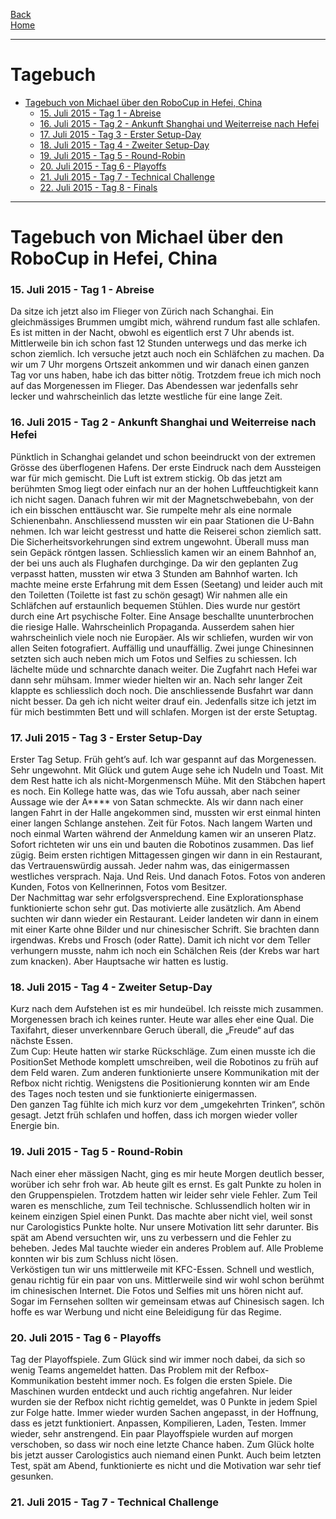 [Back](TagebuecherMFT)  
[Home](home)
***
# Tagebuch
  
- <a href="#SM1.0">Tagebuch von Michael über den RoboCup in Hefei, China</a>
	- <a href="#SM1.1">15. Juli 2015 - Tag 1 - Abreise</a>
	- <a href="#SM1.2">16. Juli 2015 - Tag 2 - Ankunft Shanghai und Weiterreise nach Hefei</a>
	- <a href="#SM1.3">17. Juli 2015 - Tag 3 - Erster Setup-Day</a>
	- <a href="#SM1.4">18. Juli 2015 - Tag 4 - Zweiter Setup-Day</a>
	- <a href="#SM1.5">19. Juli 2015 - Tag 5 - Round-Robin</a>
	- <a href="#SM1.6">20. Juli 2015 - Tag 6 - Playoffs</a>
	- <a href="#SM1.7">21. Juli 2015 - Tag 7 - Technical Challenge</a>
	- <a href="#SM1.8">22. Juli 2015 - Tag 8 - Finals</a>

----
# <a name="SM1.0">Tagebuch von Michael über den RoboCup in Hefei, China</a>
### <a name="SM1.1">15. Juli 2015 - Tag 1 - Abreise</a>
Da sitze ich jetzt also im Flieger von Zürich nach Schanghai. Ein gleichmässiges Brummen umgibt mich, während rundum fast alle schlafen. Es ist mitten in der Nacht, obwohl es eigentlich erst 7 Uhr abends ist. Mittlerweile bin ich schon fast 12 Stunden unterwegs und das merke ich schon ziemlich. Ich versuche jetzt auch noch ein Schläfchen zu machen. Da wir um 7 Uhr morgens Ortszeit ankommen und wir danach einen ganzen Tag vor uns haben, habe ich das bitter nötig. Trotzdem freue ich mich noch auf das Morgenessen im Flieger. Das Abendessen war jedenfalls sehr lecker und wahrscheinlich das letzte westliche für eine lange Zeit.
### <a name="SM1.2">16. Juli 2015 - Tag 2 - Ankunft Shanghai und Weiterreise nach Hefei</a>
Pünktlich in Schanghai gelandet und schon beeindruckt von der extremen Grösse des überflogenen Hafens. Der erste Eindruck nach dem Aussteigen war für mich gemischt. Die Luft ist extrem stickig. Ob das jetzt am berühmten Smog liegt oder einfach nur an der hohen Luftfeuchtigkeit kann ich nicht sagen. Danach fuhren wir mit der Magnetschwebebahn, von der ich ein bisschen enttäuscht war. Sie rumpelte mehr als eine normale Schienenbahn. Anschliessend mussten wir ein paar Stationen die U-Bahn nehmen. Ich war leicht gestresst und hatte die Reiserei schon ziemlich satt. Die Sicherheitsvorkehrungen sind extrem ungewohnt. Überall muss man sein Gepäck röntgen lassen. Schliesslich kamen wir an einem Bahnhof an, der bei uns auch als Flughafen durchginge. Da wir den geplanten Zug verpasst hatten, mussten wir etwa 3 Stunden am Bahnhof warten. Ich machte meine erste Erfahrung mit dem Essen (Seetang) und leider auch mit den Toiletten (Toilette ist fast zu schön gesagt) Wir nahmen alle ein Schläfchen auf erstaunlich bequemen Stühlen. Dies wurde nur gestört durch eine Art psychische Folter. Eine Ansage beschallte ununterbrochen die riesige Halle. Wahrscheinlich Propaganda. Ausserdem sahen hier wahrscheinlich viele noch nie Europäer. Als wir schliefen, wurden wir von allen Seiten fotografiert. Auffällig und unauffällig. Zwei junge Chinesinnen setzten sich auch neben mich um Fotos und Selfies zu schiessen. Ich lächelte müde und schnarchte danach weiter. Die Zugfahrt nach Hefei war dann sehr mühsam. Immer wieder hielten wir an. Nach sehr langer Zeit klappte es schliesslich doch noch. Die anschliessende Busfahrt war dann nicht besser. Da geh ich nicht weiter drauf ein. Jedenfalls sitze ich jetzt im für mich bestimmten Bett und will schlafen. Morgen ist der erste Setuptag.
### <a name="SM1.3">17. Juli 2015 - Tag 3 - Erster Setup-Day</a>
Erster Tag Setup. Früh geht’s auf. Ich war gespannt auf das Morgenessen. Sehr ungewohnt. Mit Glück und gutem Auge sehe ich Nudeln und Toast. Mit dem Rest hatte ich als nicht-Morgenmensch Mühe. Mit den Stäbchen hapert es noch. Ein Kollege hatte was, das wie Tofu aussah, aber nach seiner Aussage wie der A**** von Satan schmeckte. Als wir dann nach einer langen Fahrt in der Halle angekommen sind, mussten wir erst einmal hinten einer langen Schlange anstehen. Zeit für Fotos. Nach langem Warten und noch einmal Warten während der Anmeldung kamen wir an unseren Platz. Sofort richteten wir uns ein und bauten die Robotinos zusammen. Das lief zügig. Beim ersten richtigen Mittagessen gingen wir dann in ein Restaurant, das Vertrauenswürdig aussah. Jeder nahm was, das einigermassen westliches versprach. Naja. Und Reis. Und danach Fotos. Fotos von anderen Kunden, Fotos von Kellnerinnen, Fotos vom Besitzer.  
Der Nachmittag war sehr erfolgsversprechend. Eine Explorationsphase funktionierte schon sehr gut. Das motivierte alle zusätzlich.
Am Abend suchten wir dann wieder ein Restaurant. Leider landeten wir dann in einem mit einer Karte ohne Bilder und nur chinesischer Schrift. Sie brachten dann irgendwas. Krebs und Frosch (oder Ratte). Damit ich nicht vor dem Teller verhungern musste, nahm ich noch ein Schälchen Reis (der Krebs war hart zum knacken). Aber Hauptsache wir hatten es lustig. 
### <a name="SM1.4">18. Juli 2015 - Tag 4 - Zweiter Setup-Day</a>
Kurz nach dem Aufstehen ist es mir hundeübel. Ich reisste mich zusammen. Morgenessen brach ich keines runter. Heute war alles eher eine Qual. Die Taxifahrt, dieser unverkennbare Geruch überall, die „Freude“ auf das nächste Essen.  
Zum Cup: Heute hatten wir starke Rückschläge. Zum einen musste ich die PositionSet Methode komplett umschreiben, weil die Robotinos zu früh auf dem Feld waren. Zum anderen funktionierte unsere Kommunikation mit der Refbox nicht richtig. Wenigstens die Positionierung konnten wir am Ende des Tages noch testen und sie funktionierte einigermassen.  
Den ganzen Tag fühlte ich mich kurz vor dem „umgekehrten Trinken“, schön gesagt. Jetzt früh schlafen und hoffen, dass ich morgen wieder voller Energie bin.
### <a name="SM1.5">19. Juli 2015 - Tag 5 - Round-Robin</a>
Nach einer eher mässigen Nacht, ging es mir heute Morgen deutlich besser, worüber ich sehr froh war. Ab heute gilt es ernst. Es galt Punkte zu holen in den Gruppenspielen. Trotzdem hatten wir leider sehr viele Fehler. Zum Teil waren es menschliche, zum Teil technische. Schlussendlich holten wir in keinem einzigen Spiel einen Punkt. Das machte aber nicht viel, weil sonst nur Carologistics Punkte holte. Nur unsere Motivation litt sehr darunter. Bis spät am Abend versuchten wir, uns zu verbessern und die Fehler zu beheben. Jedes Mal tauchte wieder ein anderes Problem auf. Alle Probleme konnten wir bis zum Schluss nicht lösen.  
Verköstigen tun wir uns mittlerweile mit KFC-Essen. Schnell und westlich, genau richtig für ein paar von uns. Mittlerweile sind wir wohl schon berühmt im chinesischen Internet. Die Fotos und Selfies mit uns hören nicht auf. Sogar im Fernsehen sollten wir gemeinsam etwas auf Chinesisch sagen. Ich hoffe es war Werbung und nicht eine Beleidigung für das Regime. 
### <a name="SM1.6">20. Juli 2015 - Tag 6 - Playoffs</a>
Tag der Playoffspiele. Zum Glück sind wir immer noch dabei, da sich so wenig Teams angemeldet hatten. Das Problem mit der Refbox-Kommunikation besteht immer noch. Es folgen die ersten Spiele. Die Maschinen wurden entdeckt und auch richtig angefahren. Nur leider wurden sie der Refbox nicht richtig gemeldet, was 0 Punkte in jedem Spiel zur Folge hatte. Immer wieder wurden Sachen angepasst, in der Hoffnung, dass es jetzt funktioniert. Anpassen, Kompilieren, Laden, Testen. Immer wieder, sehr anstrengend. Ein paar Playoffspiele wurden auf morgen verschoben, so dass wir noch eine letzte Chance haben. Zum Glück holte bis jetzt ausser Carologistics auch niemand einen Punkt. Auch beim letzten Test, spät am Abend, funktionierte es nicht und die Motivation war sehr tief gesunken.
### <a name="SM1.7">21. Juli 2015 - Tag 7 - Technical Challenge</a>
